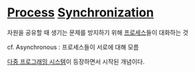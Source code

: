 # [Process](Process.md) [Synchronization](Synchronization.md)

자원을 공유할 때 생기는 문제를 방지하기 위해 [프로세스](Process.md)들이 대화하는 것

cf. Asynchronous : 프로세스들이 서로에 대해 모름

[다중 프로그래밍 시스템](Multi_programming.md)이 등장하면서 시작된 개념이다.

